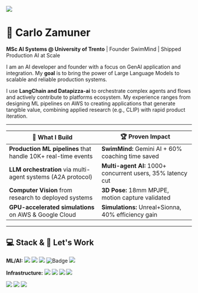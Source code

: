 ![](https://komarev.com/ghpvc/?username=carlozamuner&color=blueviolet)

# 👋 Carlo Zamuner

**MSc AI Systems @ University of Trento** | Founder SwimMind | Shipped Production AI at Scale

I am an AI developer and founder with a focus on GenAI application and integration. My **goal** is to bring the power of Large Language Models to scalable and reliable production systems.

I use **LangChain and Datapizza-ai**  to orchestrate complex agents and flows and actively contribute to platforms ecosystem. My experience ranges from designing ML pipelines on AWS to creating applications that generate tangible value, combining applied research (e.g., CLIP) with rapid product iteration.

---

| 🎯 What I Build | 🏆 Proven Impact |
|---|---|
| **Production ML pipelines** that handle 10K+ real-time events | **SwimMind:** Gemini AI + 60% coaching time saved |
| **LLM orchestration** via multi-agent systems (A2A protocol) | **Multi-agent AI:** 1000+ concurrent users, 35% latency cut |
| **Computer Vision** from research to deployed systems | **3D Pose:** 18mm MPJPE, motion capture validated |
| **GPU-accelerated simulations** on AWS & Google Cloud | **Simulations:** Unreal+Sionna, 40% efficiency gain |

---

## 💻 Stack & 🔗 Let's Work

**ML/AI:**
<span>
  <img src="https://img.shields.io/badge/PyTorch-EE4C2C?style=for-the-badge&logo=pytorch&logoColor=white">
  <img src="https://img.shields.io/badge/TensorFlow-FF6F00?style=for-the-badge&logo=tensorflow&logoColor=white">
  <img src="https://img.shields.io/badge/LangChain-1C3C3C?style=for-the-badge&logo=langchain&logoColor=white">
  <img src="https://img.shields.io/badge/datapizza--ai-red?style=for-the-badge&logo=bitrise&link=https%3A%2F%2Fdatapizza.tech%2Fen%2Fai-framework%2F" alt="Badge">
  <img src="https://img.shields.io/badge/Python-3776AB?style=for-the-badge&logo=python&logoColor=white">
</span>

**Infrastructure:**
<span>
  <img src="https://img.shields.io/badge/AWS-FF9900?style=for-the-badge&logo=amazon-aws&logoColor=white">
  <img src="https://img.shields.io/badge/Google_Cloud-4285F4?style=for-the-badge&logo=google-cloud&logoColor=white">
  <img src="https://img.shields.io/badge/FastAPI-009688?style=for-the-badge&logo=fastapi&logoColor=white">
  <img src="https://img.shields.io/badge/Docker-2496ED?style=for-the-badge&logo=docker&logoColor=white">
</span>

<p>
   <a href="https://linkedin.com/in/carlozamuner"><img src="https://img.shields.io/badge/LinkedIn-0077B5?style=for-the-badge&logo=Linkedin&logoColor=white"></a>
   <a href="mailto:carlo.zamuner@gmail.com"><img src="https://img.shields.io/badge/Email-D14836?style=for-the-badge&logo=Gmail&logoColor=white"></a>
   <a href="https://carlozamuner.it"><img src="https://img.shields.io/badge/Portfolio-7F167F?style=for-the-badge&logo=microsoft-outlook&logoColor=white"></a>
</p>
